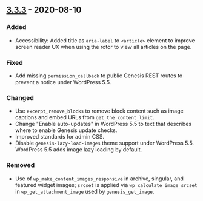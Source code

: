 ## [3.3.3] - 2020-08-10

### Added
* Accessibility: Added title as `aria-label` to `<article>` element to improve screen reader UX when using the rotor to view all articles on the page.

### Fixed
* Add missing `permission_callback` to public Genesis REST routes to prevent a notice under WordPress 5.5.

### Changed
* Use `excerpt_remove_blocks` to remove block content such as image captions and embed URLs from `get_the_content_limit`.
* Change "Enable auto-updates" in WordPress 5.5 to text that describes where to enable Genesis update checks.
* Improved standards for admin CSS.
* Disable `genesis-lazy-load-images` theme support under WordPress 5.5. WordPress 5.5 adds image lazy loading by default.

### Removed
* Use of `wp_make_content_images_responsive` in archive, singular, and featured widget images; `srcset` is applied via `wp_calculate_image_srcset` in `wp_get_attachment_image` used by `genesis_get_image`.

[3.3.3]: https://github.com/studiopress/genesis/compare/3.3.2...3.3.3
